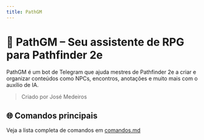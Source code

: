```yaml
---
title: PathGM
---
```


# 🧙 PathGM – Seu assistente de RPG para Pathfinder 2e

PathGM é um bot de Telegram que ajuda mestres de Pathfinder 2e a criar e organizar conteúdos como NPCs, encontros, anotações e muito mais com o auxílio de IA.

> Criado por José Medeiros

## 🌐 Comandos principais

Veja a lista completa de comandos em [comandos.md](comandos.md)
